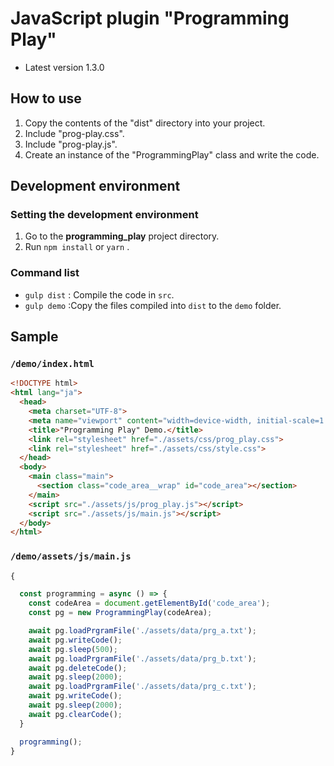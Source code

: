 # JavaScript plugin "Programming Play"

- Latest version 1.3.0

## How to use

1. Copy the contents of the "dist" directory into your project.
2. Include "prog-play.css".
3. Include "prog-play.js".
4. Create an instance of the "ProgrammingPlay" class and write the code.

## Development environment

### Setting the development environment

1. Go to the **programming_play** project directory.
2. Run `npm install` or `yarn` .

### Command list

- `gulp dist` : Compile the code in `src`.
- `gulp demo` :Copy the files compiled into `dist` to the `demo` folder.

## Sample

### `/demo/index.html`

```html
<!DOCTYPE html>
<html lang="ja">
  <head>
    <meta charset="UTF-8">
    <meta name="viewport" content="width=device-width, initial-scale=1.0">
    <title>"Programming Play" Demo.</title>
    <link rel="stylesheet" href="./assets/css/prog_play.css">
    <link rel="stylesheet" href="./assets/css/style.css">
  </head>
  <body>
    <main class="main">
      <section class="code_area__wrap" id="code_area"></section>
    </main>
    <script src="./assets/js/prog_play.js"></script>
    <script src="./assets/js/main.js"></script>
  </body>
</html>
```

### `/demo/assets/js/main.js`

```javascript
{

  const programming = async () => {
    const codeArea = document.getElementById('code_area');
    const pg = new ProgrammingPlay(codeArea);

    await pg.loadPrgramFile('./assets/data/prg_a.txt');
    await pg.writeCode();
    await pg.sleep(500);
    await pg.loadPrgramFile('./assets/data/prg_b.txt');
    await pg.deleteCode();
    await pg.sleep(2000);
    await pg.loadPrgramFile('./assets/data/prg_c.txt');
    await pg.writeCode();
    await pg.sleep(2000);
    await pg.clearCode();
  }

  programming();
}
```
